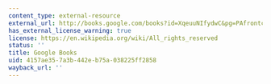 ```yaml
---
content_type: external-resource
external_url: http://books.google.com/books?id=XqeuuNIfydwC&pg=PAfrontcover
has_external_license_warning: true
license: https://en.wikipedia.org/wiki/All_rights_reserved
status: ''
title: Google Books
uid: 4157ae35-7a3b-442e-b75a-038225ff2858
wayback_url: ''
---
```

